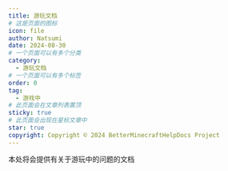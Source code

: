 ```yaml
---
title: 游玩文档
# 这是页面的图标
icon: file
author: Natsumi
date: 2024-08-30
# 一个页面可以有多个分类
category:
  - 游玩文档
# 一个页面可以有多个标签
order: 0
tag:
  - 游戏中
# 此页面会在文章列表置顶
sticky: true
# 此页面会出现在星标文章中
star: true
copyright: Copyright © 2024 BetterMinecraftHelpDocs Project
---
```


本处将会提供有关于游玩中的问题的文档